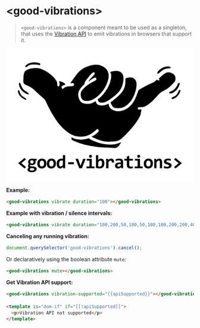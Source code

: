 # &lt;good-vibrations&gt;

> `<good-vibrations>` is a component meant to be used as a singleton, that uses the [Vibration API](https://developer.mozilla.org/docs/Web/API/Vibration_API) to emit vibrations in browsers that support it.

![](good-vibrations.png)

__Example:__
```html
<good-vibrations vibrate duration="100"></good-vibrations>
```

__Example with vibration / silence intervals:__
```html
<good-vibrations vibrate duration="100,200,50,100,50,100,100,200,200,400,100,200,200"></good-vibrations>
```

__Canceling any running vibration:__
```js
document.querySelector('good-vibrations').cancel();
```

Or declaratively using the boolean attribute `mute`:
```html
<good-vibrations mute></good-vibrations>
```

__Get Vibration API support:__
```html
<good-vibrations vibration-supported="{{apiSupported}}"></good-vibrations>

<template is="dom-if" if="[[!apiSupported]]">
  <p>Vibration API not supported</p>
</template>
```
